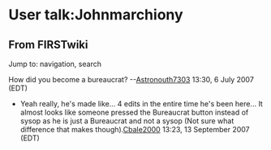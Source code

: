 # User talk:Johnmarchiony

## From FIRSTwiki

Jump to: navigation, search

How did you become a bureaucrat? --[Astronouth7303](User:Astronouth7303 "User:Astronouth7303") 13:30, 6 July 2007 (EDT)

- Yeah really, he's made like... 4 edits in the entire time he's been here... It almost looks like someone pressed the Bureaucrat button instead of sysop as he is just a Bureaucrat and not a sysop (Not sure what difference that makes though).[Cbale2000](User:Cbale2000 "User:Cbale2000") 13:23, 13 September 2007 (EDT)
